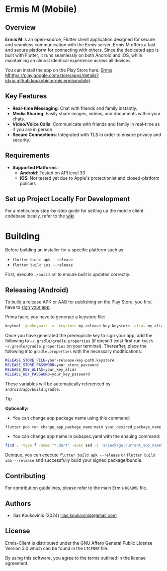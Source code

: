 # Ermis M (Mobile)

[ilias.koukovinis@gmail.com]: https://mail.google.com/mail/u/0/?tab=rm&ogbl#search/ilias.koukovinis%40gmail.com

## Overview

**Ermis M** is an open-source, Flutter client application designed for secure and seamless communication with the Ermis server. Ermis M offers a fast and secure platform for connecting with others. Since the dedicated app is built with Flutter, it runs seamlessly on both Android and iOS, while maintaining an almost identical experience across all devices.

You can install the app on the Play Store here: [Ermis M]()https://play.google.com/store/apps/details?id=io.github.koukobin.ermis.ermismobile). 

## Key Features

- **Real-time Messaging**: Chat with friends and family instantly.
- **Media Sharing**: Easily share images, videos, and documents within your chats.
- **Video/Voice Calls**: Communicate with friends and family in real-time as if you are in person.
- **Secure Connections**: Integrated with TLS in order to ensure privacy and security.

## Requirements

- **Supported Platforms**:
    - **Android**: Tested on API level 33
    - **iOS**: Not tested yet due to Apple's protectionist and closed-platform policies

## Set up Project Locally For Development

For a meticulous step-by-step guide for setting up the mobile client codebase locally, refer to the [wiki](https://github.com/Koukobin/Ermis/wiki/MobileClientSetupGuide)

# Building

Before building an installer for a specific platform such as:
   * ```flutter build apk --release```
   * ```flutter build ios --release```

First, execute ```./build.sh``` to ensure built is updated correctly.

## Releasing (Android)

To build a release APK or AAB for publishing on the Play Store, you first have to [sign your app](https://developer.android.com/studio/publish/app-signing#releasemode).

Prima facie, you have to generate a keystore file:
```bash
keytool -genkeypair -v -keystore my-release-key.keystore -alias my_alias -keyalg RSA -keysize 4096 -validity 10000 # Minimum number of days needed to publish on the Google Play Store
```

Once you have generated the prerequisite key to sign your app, add the following to `~/.gradle/gradle.properties` (if doesn't exist first run `touch ~/.gradle/gradle.properties` on your terminal). Thereafter, place the following into `gradle.properties` with the necessary modifications:
```bash
RELEASE_STORE_FILE=your-release-key-path.keystore
RELEASE_STORE_PASSWORD=your_store_password
RELEASE_KEY_ALIAS=your_key_alias
RELEASE_KEY_PASSWORD=your_key_password
```

These variables will be automatically referenced by `android/app/build.gradle`.

> [!TIP]
> **Optionally:**
> - You can change app package name using this command:
> ```bash
> flutter pub run change_app_package_name:main your_desired_package_name
> ```
> - You can change app name in pubspec.yaml with the ensuing command:
> ```bash
> find . -type f -name "*.dart" -exec sed -i 's/package:current_app_name\//package:desired_app_name\//g' {} +
> ```

Denique, you can execute `flutter build apk --release` or `flutter build aab --release` and successfully build your signed package/bundle.

## Contributing

For contribution guidelines, please refer to the main Ermis `README` file.

## Authors

* Ilias Koukovinis (2024) [ilias.koukovinis@gmail.com]

## License

Ermis-Client is distributed under the GNU Affero General Public License Version 3.0 which can be found in the `LICENSE` file.

By using this software, you agree to the terms outlined in the license agreement.
